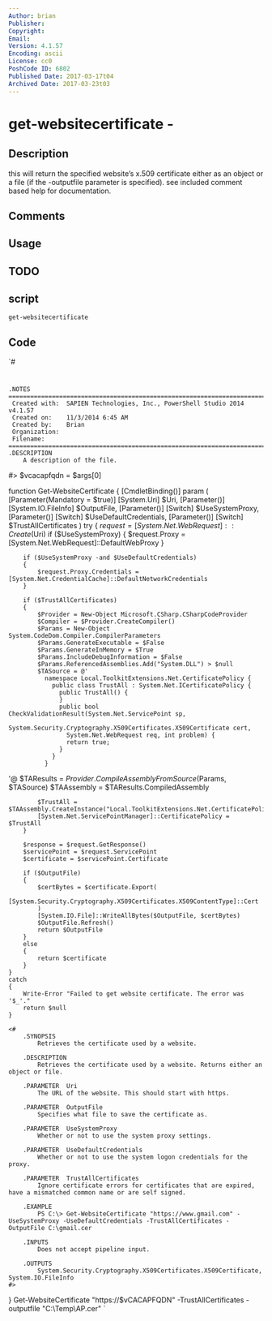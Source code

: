 ```yaml
---
Author: brian
Publisher: 
Copyright: 
Email: 
Version: 4.1.57
Encoding: ascii
License: cc0
PoshCode ID: 6802
Published Date: 2017-03-17t04
Archived Date: 2017-03-23t03
---
```


# get-websitecertificate - 

## Description

this will return the specified website’s x.509 certificate either as an object or a file (if the -outputfile parameter is specified). see included comment based help for documentation.

## Comments



## Usage



## TODO



## script

`get-websitecertificate`

## Code

`#
 #
 	.NOTES
 	===========================================================================
 	 Created with: 	SAPIEN Technologies, Inc., PowerShell Studio 2014 v4.1.57
 	 Created on:   	11/3/2014 6:45 AM
 	 Created by:   	Brian
 	 Organization: 	
 	 Filename:     	
 	===========================================================================
 	.DESCRIPTION
 		A description of the file.
 #>
 $vcacapfqdn = $args[0]
 
 function Get-WebsiteCertificate {
 	[CmdletBinding()]
 	param (
 		[Parameter(Mandatory = $true)] [System.Uri]
 		$Uri,
 		[Parameter()] [System.IO.FileInfo]
 		$OutputFile,
 		[Parameter()] [Switch]
 		$UseSystemProxy,
 		[Parameter()] [Switch]
 		$UseDefaultCredentials,
 		[Parameter()] [Switch]
 		$TrustAllCertificates
 	)
 	try
 	{
 		$request = [System.Net.WebRequest]::Create($Uri)
 		if ($UseSystemProxy)
 		{
 			$request.Proxy = [System.Net.WebRequest]::DefaultWebProxy
 		}
 		
 		if ($UseSystemProxy -and $UseDefaultCredentials)
 		{
 			$request.Proxy.Credentials = [System.Net.CredentialCache]::DefaultNetworkCredentials
 		}
 		
 		if ($TrustAllCertificates)
 		{
 			$Provider = New-Object Microsoft.CSharp.CSharpCodeProvider
 			$Compiler = $Provider.CreateCompiler()
 			$Params = New-Object System.CodeDom.Compiler.CompilerParameters
 			$Params.GenerateExecutable = $False
 			$Params.GenerateInMemory = $True
 			$Params.IncludeDebugInformation = $False
 			$Params.ReferencedAssemblies.Add("System.DLL") > $null
 			$TASource = @'
 			  namespace Local.ToolkitExtensions.Net.CertificatePolicy {
 			    public class TrustAll : System.Net.ICertificatePolicy {
 			      public TrustAll() { 
 			      }
 			      public bool CheckValidationResult(System.Net.ServicePoint sp,
 			        System.Security.Cryptography.X509Certificates.X509Certificate cert, 
 			        System.Net.WebRequest req, int problem) {
 			        return true;
 			      }
 			    }
 			  }
 '@
 			$TAResults = $Provider.CompileAssemblyFromSource($Params, $TASource)
 			$TAAssembly = $TAResults.CompiledAssembly
 			
 			$TrustAll = $TAAssembly.CreateInstance("Local.ToolkitExtensions.Net.CertificatePolicy.TrustAll")
 			[System.Net.ServicePointManager]::CertificatePolicy = $TrustAll
 		}
 		
 		$response = $request.GetResponse()
 		$servicePoint = $request.ServicePoint
 		$certificate = $servicePoint.Certificate
 		
 		if ($OutputFile)
 		{
 			$certBytes = $certificate.Export(
 			[System.Security.Cryptography.X509Certificates.X509ContentType]::Cert
 			)
 			[System.IO.File]::WriteAllBytes($OutputFile, $certBytes)
 			$OutputFile.Refresh()
 			return $OutputFile
 		}
 		else
 		{
 			return $certificate
 		}
 	}
 	catch
 	{
 		Write-Error "Failed to get website certificate. The error was '$_'."
 		return $null
 	}
 	
 	<#
 		.SYNOPSIS
 			Retrieves the certificate used by a website.
 	
 		.DESCRIPTION
 			Retrieves the certificate used by a website. Returns either an object or file.
 	
 		.PARAMETER  Uri
 			The URL of the website. This should start with https.
 	
 		.PARAMETER  OutputFile
 			Specifies what file to save the certificate as.
 			
 		.PARAMETER  UseSystemProxy
 			Whether or not to use the system proxy settings.
 			
 		.PARAMETER  UseDefaultCredentials
 			Whether or not to use the system logon credentials for the proxy.
 			
 		.PARAMETER  TrustAllCertificates
 			Ignore certificate errors for certificates that are expired, have a mismatched common name or are self signed.
 	
 		.EXAMPLE
 			PS C:\> Get-WebsiteCertificate "https://www.gmail.com" -UseSystemProxy -UseDefaultCredentials -TrustAllCertificates -OutputFile C:\gmail.cer
 		
 		.INPUTS
 			Does not accept pipeline input.
 	
 		.OUTPUTS
 			System.Security.Cryptography.X509Certificates.X509Certificate, System.IO.FileInfo
 	#>
 }
 Get-WebsiteCertificate "https://$vCACAPFQDN" -TrustAllCertificates -outputfile "C:\Temp\AP.cer"
`

